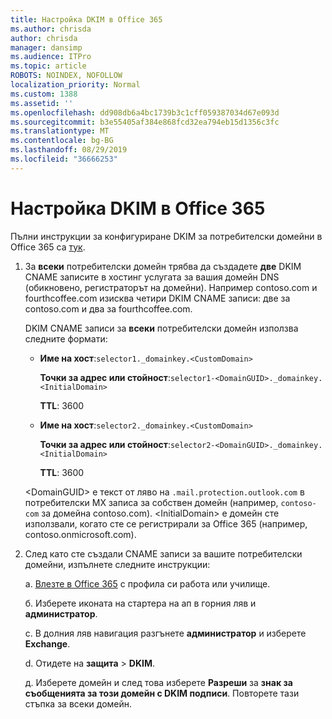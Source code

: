 ```yaml
---
title: Настройка DKIM в Office 365
ms.author: chrisda
author: chrisda
manager: dansimp
ms.audience: ITPro
ms.topic: article
ROBOTS: NOINDEX, NOFOLLOW
localization_priority: Normal
ms.custom: 1388
ms.assetid: ''
ms.openlocfilehash: dd908db6a4bc1739b3c1cff059387034d67e093d
ms.sourcegitcommit: b3e55405af384e868fcd32ea794eb15d1356c3fc
ms.translationtype: MT
ms.contentlocale: bg-BG
ms.lasthandoff: 08/29/2019
ms.locfileid: "36666253"
---
```

# <a name="setup-dkim-in-office-365"></a>Настройка DKIM в Office 365

Пълни инструкции за конфигуриране DKIM за потребителски домейни в Office 365 са [тук](https://docs.microsoft.com/office365/SecurityCompliance/use-dkim-to-validate-outbound-email#what-you-need-to-do-to-manually-set-up-dkim-in-office-365).

1. За **всеки** потребителски домейн трябва да създадете **две** DKIM CNAME записите в хостинг услугата за вашия домейн DNS (обикновено, регистраторът на домейни). Например contoso.com и fourthcoffee.com изисква четири DKIM CNAME записи: две за contoso.com и два за fourthcoffee.com.

   DKIM CNAME записи за **всеки** потребителски домейн използва следните формати:

   - **Име на хост**:`selector1._domainkey.<CustomDomain>`

     **Точки за адрес или стойност**:`selector1-<DomainGUID>._domainkey.<InitialDomain>`

     **TTL**: 3600

   - **Име на хост**:`selector2._domainkey.<CustomDomain>`

     **Точки за адрес или стойност**:`selector2-<DomainGUID>._domainkey.<InitialDomain>`

     **TTL**: 3600

   \<DomainGUID\> е текст от ляво на `.mail.protection.outlook.com` в потребителски MX записа за собствен домейн (например, `contoso-com` за домейна contoso.com). \<InitialDomain\> е домейн сте използвали, когато сте се регистрирали за Office 365 (например, contoso.onmicrosoft.com).

2. След като сте създали CNAME записи за вашите потребителски домейни, изпълнете следните инструкции:

   a. [Влезте в Office 365](https://support.office.microsoft.com/article/e9eb7d51-5430-4929-91ab-6157c5a050b4) с профила си работа или училище.

   б. Изберете иконата на стартера на ап в горния ляв и **администратор**.

   c. В долния ляв навигация разгънете **администратор** и изберете **Exchange**.

   d. Отидете на **защита** > **DKIM**.

   д. Изберете домейн и след това изберете **Разреши** за **знак за съобщенията за този домейн с DKIM подписи**. Повторете тази стъпка за всеки домейн.
